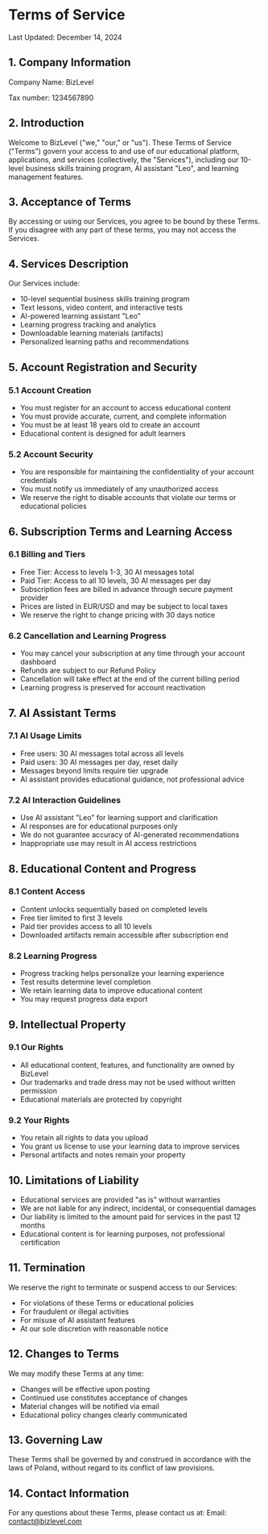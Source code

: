 # Terms of Service

Last Updated: December 14, 2024

## 1. Company Information

Company Name: BizLevel

Tax number: 1234567890

## 2. Introduction

Welcome to BizLevel ("we," "our," or "us"). These Terms of Service ("Terms") govern your access to and use of our educational platform, applications, and services (collectively, the "Services"), including our 10-level business skills training program, AI assistant "Leo", and learning management features.

## 3. Acceptance of Terms

By accessing or using our Services, you agree to be bound by these Terms. If you disagree with any part of these terms, you may not access the Services.

## 4. Services Description

Our Services include:
- 10-level sequential business skills training program
- Text lessons, video content, and interactive tests
- AI-powered learning assistant "Leo"
- Learning progress tracking and analytics
- Downloadable learning materials (artifacts)
- Personalized learning paths and recommendations

## 5. Account Registration and Security

### 5.1 Account Creation
- You must register for an account to access educational content
- You must provide accurate, current, and complete information
- You must be at least 18 years old to create an account
- Educational content is designed for adult learners

### 5.2 Account Security
- You are responsible for maintaining the confidentiality of your account credentials
- You must notify us immediately of any unauthorized access
- We reserve the right to disable accounts that violate our terms or educational policies

## 6. Subscription Terms and Learning Access

### 6.1 Billing and Tiers
- Free Tier: Access to levels 1-3, 30 AI messages total
- Paid Tier: Access to all 10 levels, 30 AI messages per day
- Subscription fees are billed in advance through secure payment provider
- Prices are listed in EUR/USD and may be subject to local taxes
- We reserve the right to change pricing with 30 days notice

### 6.2 Cancellation and Learning Progress
- You may cancel your subscription at any time through your account dashboard
- Refunds are subject to our Refund Policy
- Cancellation will take effect at the end of the current billing period
- Learning progress is preserved for account reactivation

## 7. AI Assistant Terms

### 7.1 AI Usage Limits
- Free users: 30 AI messages total across all levels
- Paid users: 30 AI messages per day, reset daily
- Messages beyond limits require tier upgrade
- AI assistant provides educational guidance, not professional advice

### 7.2 AI Interaction Guidelines
- Use AI assistant "Leo" for learning support and clarification
- AI responses are for educational purposes only
- We do not guarantee accuracy of AI-generated recommendations
- Inappropriate use may result in AI access restrictions

## 8. Educational Content and Progress

### 8.1 Content Access
- Content unlocks sequentially based on completed levels
- Free tier limited to first 3 levels
- Paid tier provides access to all 10 levels
- Downloaded artifacts remain accessible after subscription end

### 8.2 Learning Progress
- Progress tracking helps personalize your learning experience
- Test results determine level completion
- We retain learning data to improve educational content
- You may request progress data export

## 9. Intellectual Property

### 9.1 Our Rights
- All educational content, features, and functionality are owned by BizLevel
- Our trademarks and trade dress may not be used without written permission
- Educational materials are protected by copyright

### 9.2 Your Rights
- You retain all rights to data you upload
- You grant us license to use your learning data to improve services
- Personal artifacts and notes remain your property

## 10. Limitations of Liability

- Educational services are provided "as is" without warranties
- We are not liable for any indirect, incidental, or consequential damages
- Our liability is limited to the amount paid for services in the past 12 months
- Educational content is for learning purposes, not professional certification

## 11. Termination

We reserve the right to terminate or suspend access to our Services:
- For violations of these Terms or educational policies
- For fraudulent or illegal activities
- For misuse of AI assistant features
- At our sole discretion with reasonable notice

## 12. Changes to Terms

We may modify these Terms at any time:
- Changes will be effective upon posting
- Continued use constitutes acceptance of changes
- Material changes will be notified via email
- Educational policy changes clearly communicated

## 13. Governing Law

These Terms shall be governed by and construed in accordance with the laws of Poland, without regard to its conflict of law provisions.

## 14. Contact Information

For any questions about these Terms, please contact us at:
Email: contact@bizlevel.com

